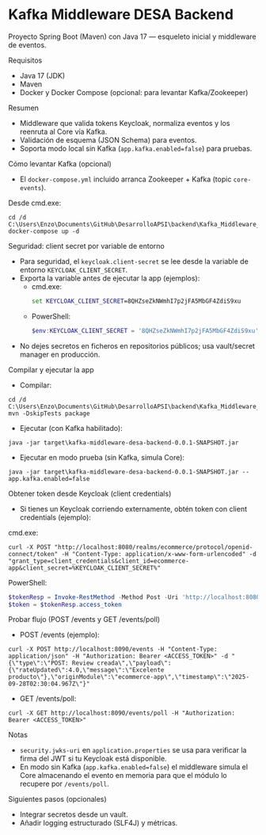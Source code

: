 Kafka Middleware DESA Backend
================================

Proyecto Spring Boot (Maven) con Java 17 — esqueleto inicial y middleware de eventos.

Requisitos
- Java 17 (JDK)
- Maven
- Docker y Docker Compose (opcional: para levantar Kafka/Zookeeper)

Resumen
- Middleware que valida tokens Keycloak, normaliza eventos y los reenruta al Core vía Kafka.
- Validación de esquema (JSON Schema) para eventos.
- Soporta modo local sin Kafka (`app.kafka.enabled=false`) para pruebas.

Cómo levantar Kafka (opcional)
- El `docker-compose.yml` incluido arranca Zookeeper + Kafka (topic `core-events`).

Desde cmd.exe:

```
cd /d C:\Users\Enzo\Documents\GitHub\DesarrolloAPSI\backend\Kafka_Middleware_DESA_2_BackEnd
docker-compose up -d
```

Seguridad: client secret por variable de entorno
- Para seguridad, el `keycloak.client-secret` se lee desde la variable de entorno `KEYCLOAK_CLIENT_SECRET`.
- Exporta la variable antes de ejecutar la app (ejemplos):
  - cmd.exe:
    ```cmd
    set KEYCLOAK_CLIENT_SECRET=8QHZseZkNWmhI7p2jFA5MbGF4ZdiS9xu
    ```
  - PowerShell:
    ```powershell
    $env:KEYCLOAK_CLIENT_SECRET = '8QHZseZkNWmhI7p2jFA5MbGF4ZdiS9xu'
    ```
- No dejes secretos en ficheros en repositorios públicos; usa vault/secret manager en producción.

Compilar y ejecutar la app
- Compilar:
```
cd /d C:\Users\Enzo\Documents\GitHub\DesarrolloAPSI\backend\Kafka_Middleware_DESA_2_BackEnd
mvn -DskipTests package
```
- Ejecutar (con Kafka habilitado):
```
java -jar target\kafka-middleware-desa-backend-0.0.1-SNAPSHOT.jar
```
- Ejecutar en modo prueba (sin Kafka, simula Core):
```
java -jar target\kafka-middleware-desa-backend-0.0.1-SNAPSHOT.jar --app.kafka.enabled=false
```

Obtener token desde Keycloak (client credentials)
- Si tienes un Keycloak corriendo externamente, obtén token con client credentials (ejemplo):

cmd.exe:
```
curl -X POST "http://localhost:8080/realms/ecommerce/protocol/openid-connect/token" -H "Content-Type: application/x-www-form-urlencoded" -d "grant_type=client_credentials&client_id=ecommerce-app&client_secret=%KEYCLOAK_CLIENT_SECRET%"
```
PowerShell:
```powershell
$tokenResp = Invoke-RestMethod -Method Post -Uri 'http://localhost:8080/realms/ecommerce/protocol/openid-connect/token' -ContentType 'application/x-www-form-urlencoded' -Body 'grant_type=client_credentials&client_id=ecommerce-app&client_secret=8QHZseZkNWmhI7p2jFA5MbGF4ZdiS9xu'
$token = $tokenResp.access_token
```

Probar flujo (POST /events y GET /events/poll)
- POST /events (ejemplo):
```
curl -X POST http://localhost:8090/events -H "Content-Type: application/json" -H "Authorization: Bearer <ACCESS_TOKEN>" -d "{\"type\":\"POST: Review creada\",\"payload\":{\"rateUpdated\":4.0,\"message\":\"Excelente producto\"},\"originModule\":\"ecommerce-app\",\"timestamp\":\"2025-09-28T02:30:04.967Z\"}"
```
- GET /events/poll:
```
curl -X GET http://localhost:8090/events/poll -H "Authorization: Bearer <ACCESS_TOKEN>"
```

Notas
- `security.jwks-uri` en `application.properties` se usa para verificar la firma del JWT si tu Keycloak está disponible.
- En modo sin Kafka (`app.kafka.enabled=false`) el middleware simula el Core almacenando el evento en memoria para que el módulo lo recupere por `/events/poll`.

Siguientes pasos (opcionales)
- Integrar secretos desde un vault.
- Añadir logging estructurado (SLF4J) y métricas.
